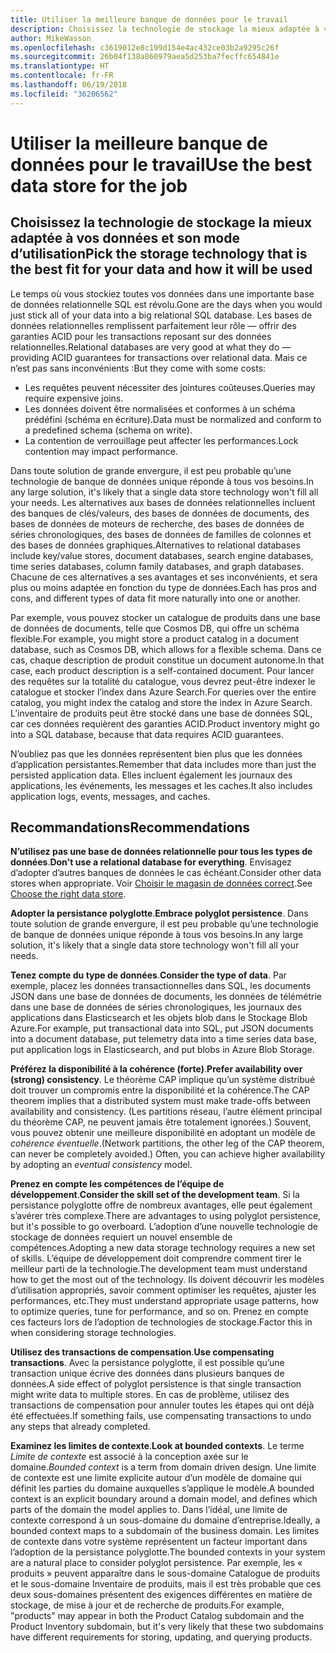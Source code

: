 ```yaml
---
title: Utiliser la meilleure banque de données pour le travail
description: Choisissez la technologie de stockage la mieux adaptée à vos données et son mode d’utilisation
author: MikeWasson
ms.openlocfilehash: c3619012e8c199d154e4ac432ce03b2a9295c26f
ms.sourcegitcommit: 26b04f138a860979aea5d253ba7fecffc654841e
ms.translationtype: HT
ms.contentlocale: fr-FR
ms.lasthandoff: 06/19/2018
ms.locfileid: "36206562"
---
```

# <a name="use-the-best-data-store-for-the-job"></a><span data-ttu-id="b9995-103">Utiliser la meilleure banque de données pour le travail</span><span class="sxs-lookup"><span data-stu-id="b9995-103">Use the best data store for the job</span></span>

## <a name="pick-the-storage-technology-that-is-the-best-fit-for-your-data-and-how-it-will-be-used"></a><span data-ttu-id="b9995-104">Choisissez la technologie de stockage la mieux adaptée à vos données et son mode d’utilisation</span><span class="sxs-lookup"><span data-stu-id="b9995-104">Pick the storage technology that is the best fit for your data and how it will be used</span></span>

<span data-ttu-id="b9995-105">Le temps où vous stockiez toutes vos données dans une importante base de données relationnelle SQL est révolu.</span><span class="sxs-lookup"><span data-stu-id="b9995-105">Gone are the days when you would just stick all of your data into a big relational SQL database.</span></span> <span data-ttu-id="b9995-106">Les bases de données relationnelles remplissent parfaitement leur rôle &mdash; offrir des garanties ACID pour les transactions reposant sur des données relationnelles.</span><span class="sxs-lookup"><span data-stu-id="b9995-106">Relational databases are very good at what they do &mdash; providing ACID guarantees for transactions over relational data.</span></span> <span data-ttu-id="b9995-107">Mais ce n’est pas sans inconvénients :</span><span class="sxs-lookup"><span data-stu-id="b9995-107">But they come with some costs:</span></span>

- <span data-ttu-id="b9995-108">Les requêtes peuvent nécessiter des jointures coûteuses.</span><span class="sxs-lookup"><span data-stu-id="b9995-108">Queries may require expensive joins.</span></span>
- <span data-ttu-id="b9995-109">Les données doivent être normalisées et conformes à un schéma prédéfini (schéma en écriture).</span><span class="sxs-lookup"><span data-stu-id="b9995-109">Data must be normalized and conform to a predefined schema (schema on write).</span></span>
- <span data-ttu-id="b9995-110">La contention de verrouillage peut affecter les performances.</span><span class="sxs-lookup"><span data-stu-id="b9995-110">Lock contention may impact performance.</span></span>

<span data-ttu-id="b9995-111">Dans toute solution de grande envergure, il est peu probable qu’une technologie de banque de données unique réponde à tous vos besoins.</span><span class="sxs-lookup"><span data-stu-id="b9995-111">In any large solution, it's likely that a single data store technology won't fill all your needs.</span></span> <span data-ttu-id="b9995-112">Les alternatives aux bases de données relationnelles incluent des banques de clés/valeurs, des bases de données de documents, des bases de données de moteurs de recherche, des bases de données de séries chronologiques, des bases de données de familles de colonnes et des bases de données graphiques.</span><span class="sxs-lookup"><span data-stu-id="b9995-112">Alternatives to relational databases include key/value stores, document databases, search engine databases, time series databases, column family databases, and graph databases.</span></span> <span data-ttu-id="b9995-113">Chacune de ces alternatives a ses avantages et ses inconvénients, et sera plus ou moins adaptée en fonction du type de données.</span><span class="sxs-lookup"><span data-stu-id="b9995-113">Each has pros and cons, and different types of data fit more naturally into one or another.</span></span> 

<span data-ttu-id="b9995-114">Par exemple, vous pouvez stocker un catalogue de produits dans une base de données de documents, telle que Cosmos DB, qui offre un schéma flexible.</span><span class="sxs-lookup"><span data-stu-id="b9995-114">For example, you might store a product catalog in a document database, such as Cosmos DB, which allows for a flexible schema.</span></span> <span data-ttu-id="b9995-115">Dans ce cas, chaque description de produit constitue un document autonome.</span><span class="sxs-lookup"><span data-stu-id="b9995-115">In that case, each product description is a self-contained document.</span></span> <span data-ttu-id="b9995-116">Pour lancer des requêtes sur la totalité du catalogue, vous devrez peut-être indexer le catalogue et stocker l’index dans Azure Search.</span><span class="sxs-lookup"><span data-stu-id="b9995-116">For queries over the entire catalog, you might index the catalog and store the index in Azure Search.</span></span> <span data-ttu-id="b9995-117">L’inventaire de produits peut être stocké dans une base de données SQL, car ces données requièrent des garanties ACID.</span><span class="sxs-lookup"><span data-stu-id="b9995-117">Product inventory might go into a SQL database, because that data requires ACID guarantees.</span></span>

<span data-ttu-id="b9995-118">N’oubliez pas que les données représentent bien plus que les données d’application persistantes.</span><span class="sxs-lookup"><span data-stu-id="b9995-118">Remember that data includes more than just the persisted application data.</span></span> <span data-ttu-id="b9995-119">Elles incluent également les journaux des applications, les événements, les messages et les caches.</span><span class="sxs-lookup"><span data-stu-id="b9995-119">It also includes application logs, events, messages, and caches.</span></span>

## <a name="recommendations"></a><span data-ttu-id="b9995-120">Recommandations</span><span class="sxs-lookup"><span data-stu-id="b9995-120">Recommendations</span></span>

<span data-ttu-id="b9995-121">**N’utilisez pas une base de données relationnelle pour tous les types de données**.</span><span class="sxs-lookup"><span data-stu-id="b9995-121">**Don't use a relational database for everything**.</span></span> <span data-ttu-id="b9995-122">Envisagez d’adopter d’autres banques de données le cas échéant.</span><span class="sxs-lookup"><span data-stu-id="b9995-122">Consider other data stores when appropriate.</span></span> <span data-ttu-id="b9995-123">Voir [Choisir le magasin de données correct][data-store-overview].</span><span class="sxs-lookup"><span data-stu-id="b9995-123">See [Choose the right data store][data-store-overview].</span></span>

<span data-ttu-id="b9995-124">**Adopter la persistance polyglotte**.</span><span class="sxs-lookup"><span data-stu-id="b9995-124">**Embrace polyglot persistence**.</span></span> <span data-ttu-id="b9995-125">Dans toute solution de grande envergure, il est peu probable qu’une technologie de banque de données unique réponde à tous vos besoins.</span><span class="sxs-lookup"><span data-stu-id="b9995-125">In any large solution, it's likely that a single data store technology won't fill all your needs.</span></span> 

<span data-ttu-id="b9995-126">**Tenez compte du type de données**.</span><span class="sxs-lookup"><span data-stu-id="b9995-126">**Consider the type of data**.</span></span> <span data-ttu-id="b9995-127">Par exemple, placez les données transactionnelles dans SQL, les documents JSON dans une base de données de documents, les données de télémétrie dans une base de données de séries chronologiques, les journaux des applications dans Elasticsearch et les objets blob dans le Stockage Blob Azure.</span><span class="sxs-lookup"><span data-stu-id="b9995-127">For example, put transactional data into SQL, put JSON documents into a document database, put telemetry data into a time series data base, put application logs in Elasticsearch, and put blobs in Azure Blob Storage.</span></span>

<span data-ttu-id="b9995-128">**Préférez la disponibilité à la cohérence (forte)**.</span><span class="sxs-lookup"><span data-stu-id="b9995-128">**Prefer availability over (strong) consistency**.</span></span> <span data-ttu-id="b9995-129">Le théorème CAP implique qu’un système distribué doit trouver un compromis entre la disponibilité et la cohérence.</span><span class="sxs-lookup"><span data-stu-id="b9995-129">The CAP theorem implies that a distributed system must make trade-offs between availability and consistency.</span></span> <span data-ttu-id="b9995-130">(Les partitions réseau, l’autre élément principal du théorème CAP, ne peuvent jamais être totalement ignorées.) Souvent, vous pouvez obtenir une meilleure disponibilité en adoptant un modèle de *cohérence éventuelle*.</span><span class="sxs-lookup"><span data-stu-id="b9995-130">(Network partitions, the other leg of the CAP theorem, can never be completely avoided.) Often, you can achieve higher availability by adopting an *eventual consistency* model.</span></span> 

<span data-ttu-id="b9995-131">**Prenez en compte les compétences de l’équipe de développement**.</span><span class="sxs-lookup"><span data-stu-id="b9995-131">**Consider the skill set of the development team**.</span></span> <span data-ttu-id="b9995-132">Si la persistance polyglotte offre de nombreux avantages, elle peut également s’avérer très complexe.</span><span class="sxs-lookup"><span data-stu-id="b9995-132">There are advantages to using polyglot persistence, but it's possible to go overboard.</span></span> <span data-ttu-id="b9995-133">L’adoption d’une nouvelle technologie de stockage de données requiert un nouvel ensemble de compétences.</span><span class="sxs-lookup"><span data-stu-id="b9995-133">Adopting a new data storage technology requires a new set of skills.</span></span> <span data-ttu-id="b9995-134">L’équipe de développement doit comprendre comment tirer le meilleur parti de la technologie.</span><span class="sxs-lookup"><span data-stu-id="b9995-134">The development team must understand how to get the most out of the technology.</span></span> <span data-ttu-id="b9995-135">Ils doivent découvrir les modèles d’utilisation appropriés, savoir comment optimiser les requêtes, ajuster les performances, etc.</span><span class="sxs-lookup"><span data-stu-id="b9995-135">They must understand appropriate usage patterns, how to optimize queries, tune for performance, and so on.</span></span> <span data-ttu-id="b9995-136">Prenez en compte ces facteurs lors de l’adoption de technologies de stockage.</span><span class="sxs-lookup"><span data-stu-id="b9995-136">Factor this in when considering storage technologies.</span></span> 

<span data-ttu-id="b9995-137">**Utilisez des transactions de compensation**.</span><span class="sxs-lookup"><span data-stu-id="b9995-137">**Use compensating transactions**.</span></span> <span data-ttu-id="b9995-138">Avec la persistance polyglotte, il est possible qu’une transaction unique écrive des données dans plusieurs banques de données.</span><span class="sxs-lookup"><span data-stu-id="b9995-138">A side effect of polyglot persistence is that single transaction might write data to multiple stores.</span></span> <span data-ttu-id="b9995-139">En cas de problème, utilisez des transactions de compensation pour annuler toutes les étapes qui ont déjà été effectuées.</span><span class="sxs-lookup"><span data-stu-id="b9995-139">If something fails, use compensating transactions to undo any steps that already completed.</span></span>

<span data-ttu-id="b9995-140">**Examinez les limites de contexte**.</span><span class="sxs-lookup"><span data-stu-id="b9995-140">**Look at bounded contexts**.</span></span> <span data-ttu-id="b9995-141">Le terme *Limite de contexte* est associé à la conception axée sur le domaine.</span><span class="sxs-lookup"><span data-stu-id="b9995-141">*Bounded context* is a term from domain driven design.</span></span> <span data-ttu-id="b9995-142">Une limite de contexte est une limite explicite autour d’un modèle de domaine qui définit les parties du domaine auxquelles s’applique le modèle.</span><span class="sxs-lookup"><span data-stu-id="b9995-142">A bounded context is an explicit boundary around a domain model, and defines which parts of the domain the model applies to.</span></span> <span data-ttu-id="b9995-143">Dans l’idéal, une limite de contexte correspond à un sous-domaine du domaine d’entreprise.</span><span class="sxs-lookup"><span data-stu-id="b9995-143">Ideally, a bounded context maps to a subdomain of the business domain.</span></span> <span data-ttu-id="b9995-144">Les limites de contexte dans votre système représentent un facteur important dans l’adoption de la persistance polyglotte.</span><span class="sxs-lookup"><span data-stu-id="b9995-144">The bounded contexts in your system are a natural place to consider polyglot persistence.</span></span> <span data-ttu-id="b9995-145">Par exemple, les « produits » peuvent apparaître dans le sous-domaine Catalogue de produits et le sous-domaine Inventaire de produits, mais il est très probable que ces deux sous-domaines présentent des exigences différentes en matière de stockage, de mise à jour et de recherche de produits.</span><span class="sxs-lookup"><span data-stu-id="b9995-145">For example, "products" may appear in both the Product Catalog subdomain and the Product Inventory subdomain, but it's very likely that these two subdomains have different requirements for storing, updating, and querying products.</span></span>

[data-store-overview]: ../technology-choices/data-store-overview.md